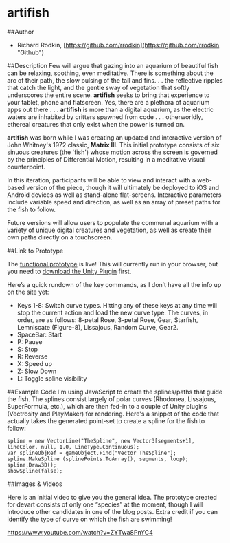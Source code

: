 # artifish

##Author
- Richard Rodkin, [https://github.com/rrodkin](https://github.com/rrodkin "Github")


##Description
Few will argue that gazing into an aquarium of beautiful fish can be relaxing, soothing, even meditative.  There is something about the arc of their path, the slow pulsing of the tail and fins. . . the reflective ripples that catch the light, and the gentle sway of vegetation that softly underscores the entire scene.  **artifish** seeks to bring that experience to your tablet, phone and flatscreen.  Yes, there are a plethora of aquarium apps out there . . .  **artifish** is more than a digital aquarium, as the electric waters are inhabited by critters spawned from code . . . otherworldly, ethereal creatures that only exist when the power is turned on.

**artifish** was born while I was creating an updated and interactive version of John Whitney's 1972 classic, **Matrix III**. This initial prototype consists of six sinuous creatures (the 'fish') whose motion across the screen is governed by the principles of Differential Motion, resulting in a meditative visual counterpoint.

In this iteration, participants will be able to view and interact with a web-based version of the piece, though it will ultimately be deployed to iOS and Android devices as well as stand-alone flat-screens.  Interactive parameters include variable speed and direction, as well as an array of preset paths for the fish to follow.

Future versions will allow users to populate the communal aquarium with a variety of unique digital creatures and vegetation, as well as create their own paths directly on a touchscreen.

##Link to Prototype

The [functional prototype](http://artifish.memeticarts.com) is live!  This will currently run in your browser, but you need to [download the Unity Plugin](https://unity3d.com/webplayer) first. 

Here’s a quick rundown of the key commands, as I don’t have all the info up on the site yet:

- Keys 1-8: Switch curve types.  Hitting any of these keys at any time will stop the current action and load the  new curve type.  The curves, in order, are as follows: 8-petal Rose, 3-petal Rose, Gear, Starfish, Lemniscate (Figure-8), Lissajous, Random Curve, Gear2.
- SpaceBar: Start
- P: Pause
- S: Stop
- R: Reverse
- X: Speed up
- Z: Slow Down
- L: Toggle spline visibility

##Example Code
I'm using JavaScript to create the splines/paths that guide the fish.  The splines consist largely of polar curves (Rhodonea, Lissajous, SuperFormula, etc.), which are then fed-in to a couple of Unity plugins (Vectrosity and PlayMaker) for rendering.  Here's a snippet of the code that actually takes the generated point-set to create a spline for the fish to follow: 

```
spline = new VectorLine("TheSpline", new Vector3[segments+1], lineColor, null, 1.0, LineType.Continuous);
var splineObjRef = gameObject.Find("Vector TheSpline");
spline.MakeSpline (splinePoints.ToArray(), segments, loop);
spline.Draw3D();
showSpline(false);
```


##Images & Videos

Here is an initial video to give you the general idea.  The prototype created for devart consists of only one “species” at the moment, though I will introduce other candidates in one of the blog posts. Extra credit if you can identify the type of curve on which the fish are swimming!

https://www.youtube.com/watch?v=ZYTwa8PnYC4

